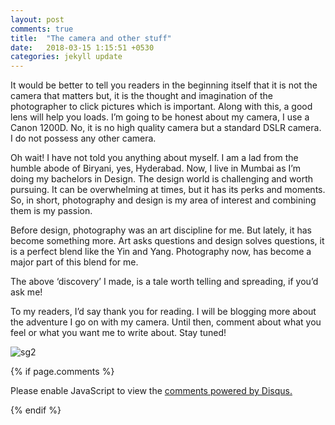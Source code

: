 ```yaml
---
layout: post
comments: true
title:  "The camera and other stuff"
date:   2018-03-15 1:15:51 +0530
categories: jekyll update
---
```


It would be better to tell you readers in the beginning itself that it is not the camera that matters but, it is the thought and imagination of the photographer to click pictures which is important. Along with this, a good lens will help you loads. I’m going to be honest about my camera, I use a Canon 1200D. No, it is no high quality camera but a standard DSLR camera. I do not possess any other camera.

Oh wait! I have not told you anything about myself. I am a lad from the humble abode of Biryani, yes, Hyderabad. Now, I live in Mumbai as I’m doing my bachelors in Design. The design world is challenging and worth pursuing. It can be overwhelming at times, but it has its perks and moments. So, in short, photography and design is my area of interest and combining them is my passion.

Before design, photography was an art discipline for me. But lately, it has become something more. Art asks questions and design solves questions, it is a perfect blend like the Yin and Yang. Photography now, has become a major part of this blend for me.

The above ‘discovery’ I made, is a tale worth telling and spreading, if you’d ask me!

To my readers, I’d say thank you for reading. I will be blogging more about the adventure I go on with my camera. Until then, comment about what you feel or what you want me to write about. Stay tuned!

![sg2](https://user-images.githubusercontent.com/36674020/37426588-ec95cd5c-27ec-11e8-853e-fe5d7a7b3dc7.jpg)


{% if page.comments %}
<div id="disqus_thread"></div>
<script>

/**
*  RECOMMENDED CONFIGURATION VARIABLES: EDIT AND UNCOMMENT THE SECTION BELOW TO INSERT DYNAMIC VALUES FROM YOUR PLATFORM OR CMS.
*  LEARN WHY DEFINING THESE VARIABLES IS IMPORTANT: https://disqus.com/admin/universalcode/#configuration-variables*/
/*
var disqus_config = function () {
this.page.url = PAGE_URL;  // Replace PAGE_URL with your page's canonical URL variable
this.page.identifier = PAGE_IDENTIFIER; // Replace PAGE_IDENTIFIER with your page's unique identifier variable
};
*/
(function() { // DON'T EDIT BELOW THIS LINE
var d = document, s = d.createElement('script');
s.src = 'https://shreyasgangaram-github-io.disqus.com/embed.js';
s.setAttribute('data-timestamp', +new Date());
(d.head || d.body).appendChild(s);
})();
</script>
<noscript>Please enable JavaScript to view the <a href="https://disqus.com/?ref_noscript">comments powered by Disqus.</a></noscript>

{% endif %}
